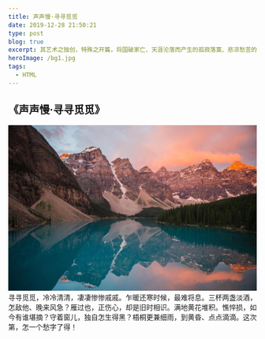 ```yaml
---
title: 声声慢·寻寻觅觅
date: 2019-12-28 21:50:21
type: post
blog: true
excerpt: 其艺术之独创，特殊之开篇，将国破家亡、天涯沦落而产生的孤寂落寞、悲凉愁苦的心绪，哀婉凄苦的吟唱而出。
heroImage: /bg1.jpg
tags:
  - HTML
---
```


## 《声声慢·寻寻觅觅》
![123](./images/bg.jpg)
寻寻觅觅，冷冷清清，凄凄惨惨戚戚。乍暖还寒时候，最难将息。三杯两盏淡酒，怎敌他、晚来风急？雁过也，正伤心，却是旧时相识。满地黄花堆积。憔悴损，如今有谁堪摘？守着窗儿，独自怎生得黑？梧桐更兼细雨，到黄昏、点点滴滴。这次第，怎一个愁字了得！